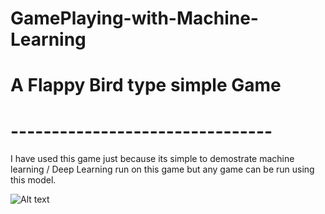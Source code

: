# GamePlaying-with-Machine-Learning

# A Flappy Bird type simple Game
# --------------------------------
I have used this game just because its simple to demostrate machine learning / Deep Learning run on this game
but any game can be run using this model.
             
![Alt text](https://user-images.githubusercontent.com/12893395/34882447-9d30a768-f7dc-11e7-82de-9b8d4cc5430d.gif)
